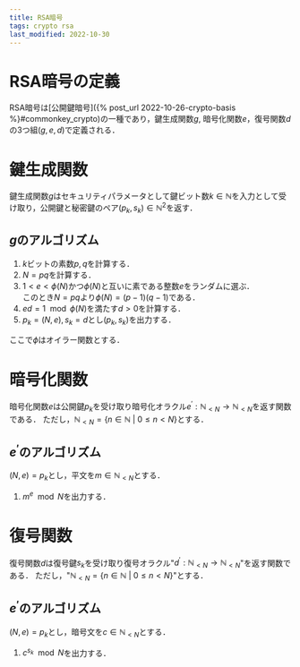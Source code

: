 ```yaml
---
title: RSA暗号
tags: crypto rsa
last_modified: 2022-10-30
---
```


# RSA暗号の定義
RSA暗号は[公開鍵暗号]({% post_url 2022-10-26-crypto-basis %}#commonkey_crypto)の一種であり，鍵生成関数$g$, 暗号化関数$e$，復号関数$d$の3つ組$(g, e, d)$で定義される．

# 鍵生成関数

鍵生成関数$g$はセキュリティパラメータとして鍵ビット数$k \in \mathbb{N}$を入力として受け取り，公開鍵と秘密鍵のペア$(p_k, s_k) \in \mathbb{N}^2$を返す．

## $g$のアルゴリズム

1. $k$ビットの素数$p, q$を計算する．
2. $N = pq$を計算する．
3. $1 < e < \phi(N)$かつ$\phi(N)$と互いに素である整数$e$をランダムに選ぶ．<br>このとき$N = pq$より$\phi(N) = (p - 1)(q - 1)$である．
4. $ed = 1 \mod \phi(N)$を満たす$d > 0$を計算する．
5. $p_k = (N, e), s_k = d$とし$(p_k, s_k)$を出力する．

ここで$\phi$はオイラー関数とする．

# 暗号化関数
暗号化関数$e$は公開鍵$p_k$を受け取り暗号化オラクル$e^\prime : \mathbb{N}_{<N} \rightarrow \mathbb{N}_{<N}$を返す関数である．
ただし，$\mathbb{N}_{<N} = \{n \in \mathbb{N} ~|~ 0 \leq n < N \}$とする．

## $e^\prime$のアルゴリズム
$(N, e) = p_k$とし，平文を$m \in \mathbb{N}_{<N}$とする．

1. $m^e \mod N$を出力する．


# 復号関数
復号関数$d$は復号鍵$s_k$を受け取り復号オラクル"$d^\prime : \mathbb{N}_{<N} \rightarrow \mathbb{N}_{<N}$"を返す関数である．
ただし，"$\mathbb{N}_{<N} = \{n \in \mathbb{N} ~|~ 0 \leq n < N \}$"とする．

## $e^\prime$のアルゴリズム
$(N, e) = p_k$とし，暗号文を$c \in \mathbb{N}_{<N}$とする．

1. $c^{s_k} \mod N$を出力する．

